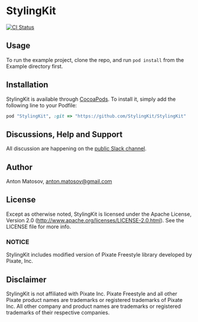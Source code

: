 # StylingKit

[![CI Status](http://img.shields.io/travis/StylingKit/StylingKit.svg?style=flat)](https://travis-ci.org/StylingKit/StylingKit)
<!---
[![Version](https://img.shields.io/cocoapods/v/StylingKit.svg?style=flat)](http://cocoapods.org/pods/StylingKit)
[![License](https://img.shields.io/cocoapods/l/StylingKit.svg?style=flat)](http://cocoapods.org/pods/StylingKit)
[![Platform](https://img.shields.io/cocoapods/p/StylingKit.svg?style=flat)](http://cocoapods.org/pods/StylingKit))
-->

## Usage

To run the example project, clone the repo, and run `pod install` from the Example directory first.

## Installation

StylingKit is available through [CocoaPods](http://cocoapods.org). To install
it, simply add the following line to your Podfile:

```ruby
pod "StylingKit", :git => "https://github.com/StylingKit/StylingKit"
```

## Discussions, Help and Support

All discussion are happening on the [public Slack channel](https://stylingkit.slack.com).

## Author

Anton Matosov, anton.matosov@gmail.com

## License

Except as otherwise noted, StylingKit is licensed under the Apache License, Version 2.0 (http://www.apache.org/licenses/LICENSE-2.0.html). See the LICENSE file for more info.

### NOTICE

StylingKit includes modified version of Pixate Freestyle library developed by Pixate, Inc.

## Disclaimer

StylingKit is not affiliated with Pixate Inc. Pixate Freestyle and all other Pixate product names are trademarks or registered trademarks of Pixate Inc. All other company and product names are trademarks or registered trademarks of their respective companies.